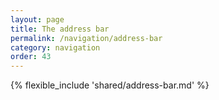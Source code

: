 ```yaml
---
layout: page
title: The address bar
permalink: /navigation/address-bar
category: navigation
order: 43
---
```


{% flexible_include 'shared/address-bar.md' %}